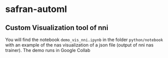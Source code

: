 # safran-automl

## Custom Visualization tool of nni

You will find the notebook `demo_vis_nni.ipynb` in the folder `python/notebook` 
with an example of the nas visualization of a json file (output of nni nas trainer). The demo runs in Google Collab

